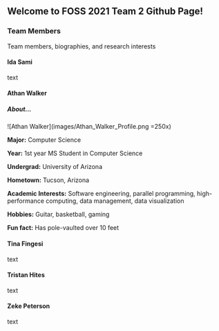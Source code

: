 ## Welcome to FOSS 2021 Team 2 Github Page!

### Team Members
Team members, biographies, and research interests

#### Ida Sami
text

#### Athan Walker

##### About...

![Athan Walker](images/Athan_Walker_Profile.png =250x)

**Major:** Computer Science

**Year:** 1st year MS Student in Computer Science

**Undergrad:** University of Arizona

**Hometown:** Tucson, Arizona

**Academic Interests:** Software engineering, parallel programming, high-performance computing, data management, data visualization

**Hobbies:** Guitar, basketball, gaming

**Fun fact:** Has pole-vaulted over 10 feet

#### Tina Fingesi
text

#### Tristan Hites
text

#### Zeke Peterson
text
